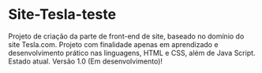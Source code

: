 # Site-Tesla-teste
Projeto de criação da parte de front-end de site, baseado no domínio do site Tesla.com. Projeto com finalidade apenas em aprendizado e desenvolvimento prático nas linguagens, HTML e CSS, além de Java Script.
Estado atual. Versão 1.0
(Em desenvolvimento)!
